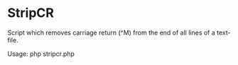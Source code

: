 # StripCR
Script which removes carriage return (^M) from the end of all lines of a text-file.

Usage: php stripcr.php <file-to-be-stripped>
